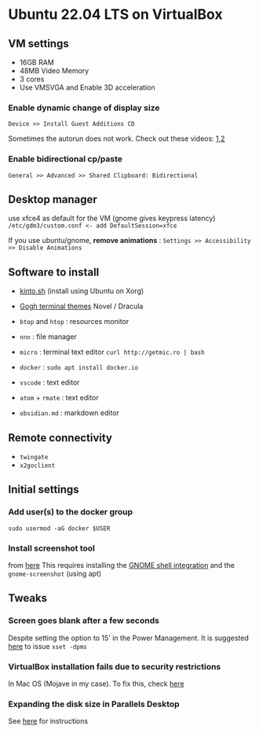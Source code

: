 # Ubuntu 22.04 LTS on VirtualBox 

## VM settings
- 16GB RAM
- 48MB Video Memory
- 3 cores
- Use VMSVGA and Enable 3D acceleration

### Enable dynamic change of display size
`Device >> Install Guest Additions CD`

Sometimes the autorun does not work. Check out these videos: [1](https://www.youtube.com/watch?v=ULSFaGmIaUo),[2](https://www.youtube.com/watch?v=KfSxpxKLjWU)

### Enable bidirectional cp/paste
`General >> Advanced >> Shared Clipboard: Bidirectional`


## Desktop manager
use xfce4 as default for the VM (gnome gives keypress latency)
`/etc/gdm3/custom.conf <- add DefaultSession=xfce`

If you use ubuntu/gnome, **remove animations** :
`Settings >> Accessibility >> Disable Animations`

## Software to install
- [kinto.sh](kinto.sh) (install using Ubuntu on Xorg)

- [Gogh terminal themes](https://gogh-co.github.io/Gogh/) Novel / Dracula


- `btop` and `htop` : resources monitor
- `nnn` : file manager
- `micro` : terminal text editor `curl http://getmic.ro | bash`
- `docker` : `sudo apt install docker.io`
- `vscode` : text editor
- `atom` + `rmate` : text editor
- `obsidian.md` : markdown editor

## Remote connectivity
- `twingate`
- `x2goclient`

## Initial settings
### Add user(s) to the docker group
`sudo usermod -aG docker $USER`

### Install screenshot tool
from [here](https://extensions.gnome.org/extension/1112/screenshot-tool/)
This requires installing the [GNOME shell integration](https://addons.mozilla.org/en-US/firefox/addon/gnome-shell-integration/?utm_source=addons.mozilla.org&utm_medium=referral&utm_content=search) and the `gnome-screenshot` (using apt)

## Tweaks

### Screen goes blank after a few seconds
Despite setting the option to 15' in the Power Management.
It is suggested [here](https://askubuntu.com/questions/826190/ubuntu-16-04-lts-64bit-screen-goes-black-every-15-seconds) to issue `xset -dpms`

### VirtualBox installation fails due to security restrictions 
In Mac OS (Mojave in my case). To fix this, check [here](https://osxdaily.com/2018/12/31/install-run-virtualbox-macos-install-kernel-fails/)

### Expanding the disk size in Parallels Desktop
See [here](https://kb.parallels.com/en/129758) for instructions


